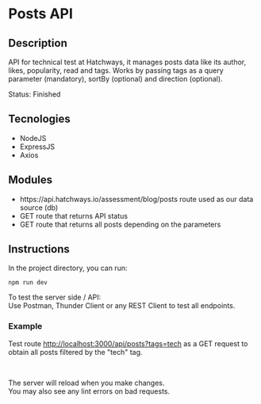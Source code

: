 # Posts API

## Description

API for technical test at Hatchways, it manages posts data like its author, likes, popularity, read and tags. Works by passing tags as a query parameter (mandatory), sortBy (optional) and direction (optional).

Status: Finished  

## Tecnologies

<ul> 
    <li> NodeJS </li>
    <li> ExpressJS </li>
    <li> Axios </li>
</ul>

## Modules

<ul> 
    <li> https://api.hatchways.io/assessment/blog/posts route used as our data source (db)</li>
    <li> GET route that returns API status </li>
    <li> GET route that returns all posts depending on the parameters </li>
</ul>

## Instructions

In the project directory, you can run:

``` npm run dev ```

To test the server side / API: <br>
Use Postman, Thunder Client or any REST Client to test all endpoints. <br>

### Example

Test route [http://localhost:3000/api/posts?tags=tech](http://localhost:3000/api/posts?tags=tech) as a GET request to obtain all posts filtered by the "tech" tag.

<br>

The server will reload when you make changes.\
You may also see any lint errors on bad requests.